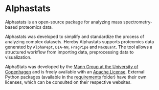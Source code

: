 # Alphastats
 
Alphastats is an open-source package for analyzing mass spectrometry-based proteomics data.

Alphastats was developed to simplify and standardize the process of analyzing complex datasets. Hereby Alphastats supports proteomics data generated by `AlphaPept`, `DIA-NN`, `FragPipe` and `MaxQuant`. The tool allows a structured workflow from importing data, preprocessing data to visualization.

AlphaStats was developed by the [Mann Group at the University of Copenhagen](https://www.biochem.mpg.de/mann) and is freely available with an [Apache License](LICENSE.txt). External Python packages (available in the [requirements](requirements) folder) have their own licenses, which can be consulted on their respective websites.